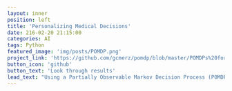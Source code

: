 ```yaml
---
layout: inner
position: left
title: 'Personalizing Medical Decisions'
date: 216-02-20 21:15:00
categories: AI 
tags: Python
featured_image: 'img/posts/POMDP.png'
project_link: 'https://github.com/gcmerz/pomdp/blob/master/POMDPs%20for%20Personalized%20Mammography%20Screening.ipynb'
button_icon: 'github'
button_text: 'Look through results'
lead_text: "Using a Partially Observable Markov Decision Process (POMDP) to personalize mammography screening decisions following the model presented in Ayer et. al" 
---
```

